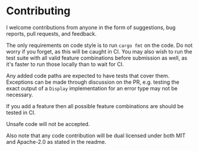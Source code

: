 # Contributing

I welcome contributions from anyone in the form of suggestions, bug reports,
pull requests, and feedback.

The only requirements on code style is to run `cargo fmt` on the code.
Do not worry if you forget, as this will be caught in CI.
You may also wish to run the test suite with all valid feature combinations
before submission as well, as it's faster to run those locally than to wait for CI.

Any added code paths are expected to have tests that cover them. Exceptions can
be made through discussion on the PR, e.g. testing the exact output of a `Display`
implementation for an error type may not be necessary.

If you add a feature then all possible feature combinations are should be tested in CI.

Unsafe code will not be accepted.

Also note that any code contribution will be dual licensed under both MIT and
Apache-2.0 as stated in the readme.
